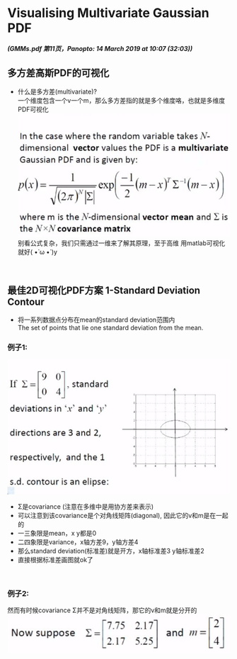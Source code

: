 # Visualising Multivariate Gaussian PDF
***(GMMs.pdf 第11页，Panopto: 14 March 2019 at 10:07 (32:03))***

## 多方差高斯PDF的可视化
* 什么是多方差(multivariate)?  
一个维度包含一个v一个m，那么多方差指的就是多个维度咯，也就是多维度PDF可视化
![](./img/multivariate2.JPG)  
别看公式复杂，我们只需通过一维来了解其原理，至于高维 用matlab可视化就好( •̀ ω •́ )y

<br/>

## 最佳2D可视化PDF方案 1-Standard Deviation Contour
* 将一系列数据点分布在mean的standard deviation范围内  
The set of points that lie one standard deviation from the mean.

### 例子1:  
![](./img/PDFvisualEG.JPG)  
* Σ是covariance (注意在多维中是用协方差来表示)
* 可以注意到该covariance是个对角线矩阵(diagonal), 因此它的v和m是在一起的 
* 一三象限是mean，x y都是0
* 二四象限是variance，x轴方差9，y轴方差4
* 那么standard deviation(标准差)就是开方，x轴标准差3 y轴标准差2
* 直接根据标准差画图就ok了
<br/>

### 例子2:  
然而有时候covariance Σ并不是对角线矩阵，那它的v和m就是分开的  
![](./img/PDFvisualEG2.JPG)  